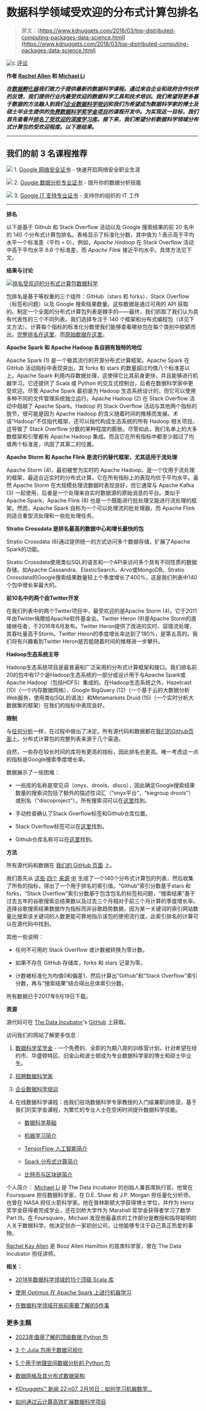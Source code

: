 # 数据科学领域受欢迎的分布式计算包排名

> 原文：[https://www.kdnuggets.com/2018/03/top-distributed-computing-packages-data-science.html](https://www.kdnuggets.com/2018/03/top-distributed-computing-packages-data-science.html)

![c](../Images/3d9c022da2d331bb56691a9617b91b90.png) [评论](#comments)

**作者 [Rachel Allen](https://github.com/raykallen/) 和 [Michael Li](https://github.com/tianhuil/)**

***在[数据孵化器](https://www.thedataincubator.com/)我们致力于提供最新的数据科学课程。通过来自企业和政府合作伙伴的反馈，我们提供行业内最受欢迎的数据科学工具和技术培训。我们希望将更多基于数据的方法融入到我们[企业数据科学培训](https://www.thedataincubator.com/training.html)和我们为希望成为数据科学家的博士及硕士毕业生提供的[免费数据科学奖学金项目](https://www.thedataincubator.com/fellowship.html)的课程开发中。为实现这一目标，我们首先查看并[排名了受欢迎的深度学习库](http://testtdi.com/2017/10/ranking-popular-deep-learning-libraries-for-data-science/)。接下来，我们希望分析数据科学领域分布式计算包的受欢迎程度。以下是结果。***

* * *

## 我们的前 3 名课程推荐

![](../Images/0244c01ba9267c002ef39d4907e0b8fb.png) 1\. [Google 网络安全证书](https://www.kdnuggets.com/google-cybersecurity) - 快速开启网络安全职业生涯

![](../Images/e225c49c3c91745821c8c0368bf04711.png) 2\. [Google 数据分析专业证书](https://www.kdnuggets.com/google-data-analytics) - 提升你的数据分析技能

![](../Images/0244c01ba9267c002ef39d4907e0b8fb.png) 3\. [Google IT 支持专业证书](https://www.kdnuggets.com/google-itsupport) - 支持你的组织的 IT 工作

* * *

**排名**

以下是基于 Github 和 Stack Overflow 活动以及 Google 搜索结果的前 20 名中的 140 个分布式计算包排名。表格显示了标准化分数，其中值为 1 表示高于平均水平一个标准差（平均 = 0）。例如，*Apache Hadoop* 在 Stack Overflow 活动中高于平均水平 6.6 个标准差，而 *Apache Flink* 接近平均水平。具体方法见下文。

**结果与讨论**

[![排名受欢迎的分布式计算包数据科学](../Images/ed41a380b85d40efe98c8a6160ef8069.png)](http://blog.thedataincubator.com/wp-content/uploads/2018/02/Ranking-Distributed-Computing-Packages.png)

包排名是基于等权重的三个组件：GitHub（stars 和 forks）、Stack Overflow（标签和问题）以及 Google 搜索结果数量。这些数据是通过可用的 API 获取的。制定一个全面的分布式计算包列表是棘手的——最终，我们抓取了我们认为具有代表性的三个不同列表。我们选择专注于 140 个框架和分布式编程包（详见下文方法）。计算每个指标的标准化分数使我们能够查看哪些包在每个类别中脱颖而出。[完整排名在这里](https://github.com/thedataincubator/data-science-blogs/blob/master/output/DL_libraries_final_Rankings.csv)，而[原始数据在这里](https://github.com/thedataincubator/data-science-blogs/blob/master/output/distributed_computing_data.csv)。

**Apache Spark 和 Apache Hadoop 各自拥有独特的地位**

Apache Spark (1) 是一个极其流行的开源分布式计算框架。Apache Spark 在 GitHub 活动指标中表现突出，其 forks 和 stars 的数量超过均值八个标准差以上。Apache Spark 利用内存数据处理，这使得它比其前身更快，并且能够进行机器学习。它还提供了 Scala 或 Python 的交互式控制台，后者在数据科学家中更受欢迎。尽管 Apache Spark 最初是为 Hadoop 生态系统设计的，但它可以使用多种不同的文件管理系统独立运行。Apache Hadoop (2) 在 Stack Overflow 活动中超越了 Apache Spark。Hadoop 的 Stack Overflow 活动与其他两个指标的脱节，很可能是因为 Apache Hadoop 的含义随着时间的推移而发展。术语“Hadoop”不仅指代框架，还可以指代构成生态系统的所有 Hadoop 相关项目。这导致了 Stack Overflow 分数的某种程度的膨胀。尽管如此，我们名单上的大多数框架和引擎都有 Apache Hadoop 集成。而且它在所有指标中都至少超过了均值两个标准差，巩固了其第二的位置。

**Apache Storm 和 Apache Flink 是流行的替代框架，尤其适用于流处理**

Apache Storm (4)，最初被誉为实时的 Apache Hadoop，是一个仅用于流处理的框架，最适合近实时的分布式计算。它在所有指标上的表现均优于平均水平。虽然 Apache Storm 在大规模处理流数据时表现良好，但它通常与 Apache Kafka (3) 一起使用，后者是一个处理来自实时数据源的原始消息的平台。类似于 Apache Spark，Apache Flink (8) 也是一个既能进行批处理又能进行流处理的框架。然而，Apache Spark 自称为一个可以处理流的批处理器，而 Apache Flink 则适合重型流处理和一些批处理任务。

**Stratio Crossdata 是排名最高的数据中心和增长最快的包**

Stratio Crossdata (6)通过提供统一的方式访问多个数据存储，扩展了Apache Spark的功能。

Stratio Crossdata使用类似SQL的语言和一个API来访问多个具有不同性质的数据存储，如Apache Cassandra、ElasticSearch、Arvo或MongoDB。Stratio Crossdata的Google搜索结果数量较上个季度增长了400%，这是我们列表中140个包中增长率最大的。

**前10名中的两个由Twitter开发**

在我们列表中的两个Twitter项目中，最受欢迎的是Apache Storm (4)，它于2011年由Twitter捐赠给Apache软件基金会。Twitter Heron (9)是Apache Storm的直接继任者，于2016年6月发布。Twitter Heron提供了改进的实时、容错流处理，其吞吐量高于Storm。Twitter Heron的季度增长率达到了180%，是第五高的。我们将有兴趣看到Twitter Heron是否能随着时间的推移进一步攀升。

**Hadoop生态系统主导**

Hadoop生态系统项目是最普遍和广泛采用的分布式计算框架和接口。我们排名前20的包中有17个是Hadoop生态系统的一部分或设计用于与Apache Spark或Apache Hadoop（包括HDFS）集成的。在Hadoop生态系统之外，Hazelcast (10)（一个内存数据网格）、Google BigQuery (12)（一个基于云的大数据分析Web服务，使用类似SQL的语法）和Metamarkets Druid (15)（一个实时分析大数据集的框架）在我们的指标中表现良好。

**限制**

与[任何分析](https://twitter.com/benhamner/status/732392995610198016)一样，在过程中做出了决定。所有源代码和数据都在[我们的Github页面](https://github.com/thedataincubator/data-science-blogs)上。分布式计算包的完整列表来源于几个渠道。

自然，一些存在较长时间的库将有更高的指标，因此排名也更高。唯一考虑这一点的指标是Google搜索季度增长率。

数据展示了一些困难：

+   一些库的名称是常见词（onyx、drools、disco），因此确定Google搜索结果数量的搜索词包括了额外的描述性词汇（“onyx平台”，“kiegroup drools”）或别名（“discoproject”）。所有搜索词可以在[这里](https://github.com/thedataincubator/data-science-blogs/blob/master/data/DC_packages_results_google.csv)找到。

+   手动检查确认了Stack Overflow标签和Github仓库位置。

+   Stack Overflow标签可以在[这里](https://github.com/thedataincubator/data-science-blogs/blob/master/data/DC_packages_results_stackoverflow.csv)找到。

+   Github仓库名称可以在[这里](https://github.com/thedataincubator/data-science-blogs/blob/master/data/DC_packages_results_github.csv)找到。

**方法**

所有源代码和数据在 [我们的 GitHub 页面](https://github.com/thedataincubator/data-science-blogs) 上。

我们首先从 [这些](https://github.com/onurakpolat/awesome-bigdata) [四个](https://projects.apache.org/projects.html?category) [来源](http://analyticsindiamag.com/10-hadoop-alternatives-consider-big-data/) [中](http://bigdata.andreamostosi.name/) 生成了一个140个分布式计算包的列表，然后收集了所有的指标，得出了一个用于排名的索引值。“Github”索引分数基于stars 和 forks，“Stack Overflow”索引分数基于包含包名的标签和问题，“搜索结果”基于过去五年的谷歌搜索总结果数以及过去三个月相对于前三个月计算的季度增长率。选择谷歌搜索结果数据作为指标而非谷歌趋势数据，因为某一关键词的索引网站数量比搜索该关键词的人数更能可靠地指示该包的使用流行度。此索引排名的计算可以在源代码中找到。

其他一些说明：

+   任何不可用的 Stack Overflow 或计数被转换为零计数。

+   如果不存在 GitHub 存储库，forks 和 stars 记录为零。

+   计数被标准化为均值0和偏差1，然后计算出“Github”和“Stack Overflow”索引分数，再与“搜索结果”结合得出总体索引分数。

所有数据已于2017年9月19日下载。

**资源**

源代码可在 [The Data Incubator](https://www.thedataincubator.com/)'s [GitHub](https://github.com/thedataincubator/data-science-blogs/) 上获取。

访问我们的网站了解更多信息：

1.  [数据科学奖学金](https://www.thedataincubator.com/fellowship.html) - 一个免费的、全职的为期八周的训练营计划，针对希望在纽约市、华盛顿特区、旧金山和波士顿成为专业数据科学家的博士和硕士毕业生。

1.  [招聘数据科学家](https://www.thedataincubator.com/hiring.html)

1.  [企业数据科学培训](https://www.thedataincubator.com/training.html)

1.  在线数据科学课程：由我们驻场数据科学专家教授的入门级兼职训练营，基于我们的奖学金课程，为繁忙的专业人士在空闲时间提升数据科学技能。

    +   [数据科学基础](https://www.thedataincubator.com/foundations.html)

    +   [机器学习简介](https://www.thedataincubator.com/machine-learning.html)

    +   [TensorFlow 人工智能简介](https://www.thedataincubator.com/artificial-intelligence-tensorflow.html)

    +   [Spark 分布式计算简介](https://www.thedataincubator.com/spark.html)

    +   [比特币与区块链简介](https://www.thedataincubator.com/bitcoin-and-blockchain.html)

个人简介： [Michael Li](https://www.linkedin.com/in/tianhuili) 是 The Data Incubator 的创始人兼首席执行官。他曾在 Foursquare 担任数据科学家，在 D.E. Shaw 和 J.P. Morgan 担任量化分析师，也曾在 NASA 担任火箭科学家。他在普林斯顿大学获得博士学位，并作为 Hertz 奖学金获得者完成学业，还在剑桥大学作为 Marshall 奖学金获得者学习了数学 Part III。在 Foursquare，Michael 发现他最喜欢的工作部分是教授和指导聪明的人关于数据科学。他决定创办一家初创公司，让他能够专注于自己真正热爱的事物。

[Rachel Kay Allen](https://www.linkedin.com/in/rachel-kay-allen-913b5696/) 是 Booz Allen Hamilton 的首席科学家，曾在 The Data Incubator 担任讲师。

**相关：**

+   [2018年数据科学领域的15个顶级 Scala 库](https://www.kdnuggets.com/2018/02/top-15-scala-libraries-data-science-2018.html)

+   [使用 Optimus 在 Apache Spark 上进行机器学习](https://www.kdnuggets.com/2017/11/machine-learning-with-optimus.html)

+   [在数据科学领域开局前需要了解的5件事](https://www.kdnuggets.com/2018/03/5-things-before-rushing-data-science.html)

### 更多主题

+   [2023年值得了解的顶级数据 Python 包](https://www.kdnuggets.com/2023/01/top-data-python-packages-know-2023.html)

+   [3 个 Julia 包用于数据可视化](https://www.kdnuggets.com/2023/02/3-julia-packages-data-visualization.html)

+   [5 个用于地理空间数据分析的 Python 包](https://www.kdnuggets.com/2023/08/5-python-packages-geospatial-data-analysis.html)

+   [数据网格及其分布式数据架构](https://www.kdnuggets.com/2022/02/data-mesh-distributed-data-architecture.html)

+   [KDnuggets™ 新闻 22:n07, 2月16日：如何学习机器数学…](https://www.kdnuggets.com/2022/n07.html)

+   [如何通过云计算高效扩展数据科学项目](https://www.kdnuggets.com/2023/05/efficiently-scale-data-science-projects-cloud-computing.html)
